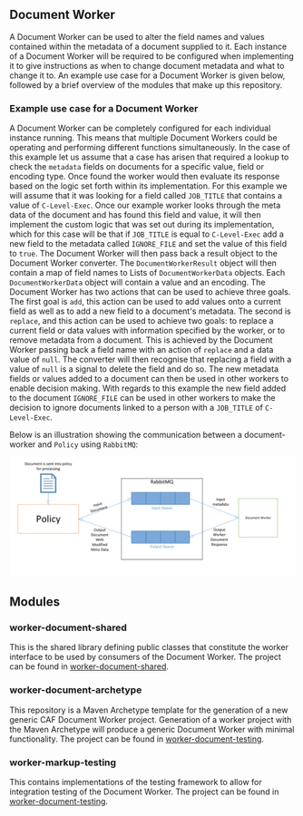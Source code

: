## Document Worker
A Document Worker can be used to alter the field names and values contained within the metadata of a document supplied to it. Each instance of a Document Worker will be required to be configured when implementing it to give instructions as when to change document metadata and what to change it to. An example use case for a Document Worker is given below, followed by a brief overview of the modules that make up this repository.

### Example use case for a Document Worker
A Document Worker can be completely configured for each individual instance running.  This means that multiple Document Workers could be operating and performing different functions simultaneously. In the case of this example let us assume that a case has arisen that required a lookup to check the `metadata` fields on documents for a specific value, field or encoding type. Once found the worker would then evaluate its response based on the logic set forth within its implementation. For this example we will assume that it was looking for a field called `JOB_TITLE` that contains a value of `C-Level-Exec`. Once our example worker looks through the meta data of the document and has found this field and value, it will then implement the custom logic that was set out during its implementation, which for this case will be that if `JOB_TITLE` is equal to `C-Level-Exec` add a new field to the metadata called `IGNORE_FILE` and set the value of this field to `true`. The Document Worker will then pass back a result object to the Document Worker converter. The `DocumentWorkerResult` object will then contain a map of field names to Lists of `DocumentWorkerData` objects. Each `DocumentWorkerData` object will contain a value and an encoding. The Document Worker has two actions that can be used to achieve three goals. The first goal is `add`, this action can be used to add values onto a current field as well as to add a new field to a document's metadata. The second is `replace`, and this action can be used to achieve two goals: to replace a current field or data values with information specified by the worker, or to remove metadata from a document. This is achieved by the Document Worker passing back a field name with an action of `replace` and a data value of `null`. The converter will then recognise that replacing a field with a value of `null` is a signal to delete the field and do so. The new metadata fields or values added to a document can then be used in other workers to enable decision making. With regards to this example the new field added to the document `IGNORE_FILE` can be used in other workers to make the decision to ignore documents linked to a person with a `JOB_TITLE` of `C-Level-Exec`.

Below is an illustration showing the communication between a document-worker and `Policy` using `RabbitMQ`:

![Overview](images/Document-Worker.PNG)

## Modules

### worker-document-shared

This is the shared library defining public classes that constitute the worker interface to be used by consumers of the Document Worker. The project can be found in [worker-document-shared](worker-document-shared).

### worker-document-archetype

This repository is a Maven Archetype template for the generation of a new generic CAF Document Worker project. Generation of a worker project with the Maven Archetype will produce a generic Document Worker with minimal functionality. The project can be found in [worker-document-testing](worker-document-archetype).

### worker-markup-testing

This contains implementations of the testing framework to allow for integration testing of the Document Worker. The project can be found in [worker-document-testing](worker-document-testing).
